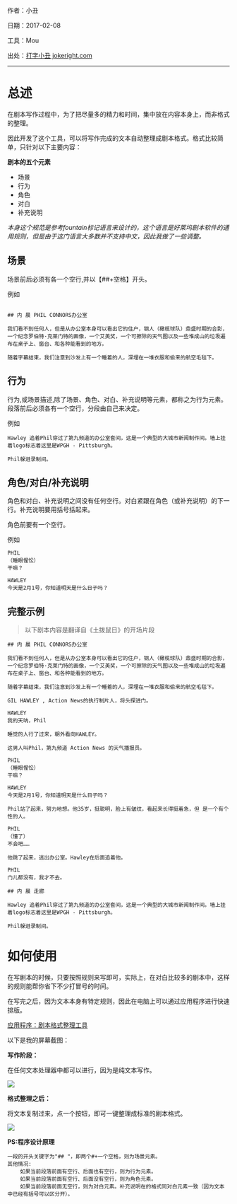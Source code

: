 作者：小丑

日期：2017-02-08

工具：Mou

出处：[打字小丑 jokeright.com](http://www.jokeright.com)

---


# 总述

在剧本写作过程中，为了把尽量多的精力和时间，集中放在内容本身上，而非格式的整理。

因此开发了这个工具，可以将写作完成的文本自动整理成剧本格式。格式比较简单，只针对以下主要内容：

**剧本的五个元素**

- 场景
- 行为
- 角色
- 对白
- 补充说明

*本身这个规范是参考fountain标记语言来设计的，这个语言是好莱坞剧本软件的通用规则，但是由于这门语言大多数并不支持中文，因此我做了一些调整。*

## 场景

场景前后必须有各一个空行,并以【##+空格】开头。

例如

```

## 内 晨 PHIL CONNORS办公室

我们看不到任何人，但是从办公室本身可以看出它的住户，钢人（橄榄球队）鼎盛时期的合影，一个纪念罗伯特·克莱门特的画像，一个艾美奖，一个可擦除的天气图以及一些堆成山的垃圾遍布在桌子上、窗台、和各种能看到的地方。

随着字幕结束，我们注意到沙发上有一个睡着的人，深埋在一堆衣服和偷来的航空毛毯下。

```

## 行为

行为,或场景描述,除了场景、角色、对白、补充说明等元素，都称之为行为元素。段落前后必须各有一个空行，分段由自己来决定。

例如

```
Hawley 追着Phil穿过了第九频道的办公室套间，这是一个典型的大城市新闻制作间。墙上挂着logo标志着这里是WPGH - Pittsburgh。

Phil躲进录制间。
```

## 角色/对白/补充说明

角色和对白、补充说明之间没有任何空行。对白紧跟在角色（或补充说明）的下一行。补充说明要用括号括起来。

角色前要有一个空行。

例如

```
PHIL
（睡眼惺忪）
干嘛？

HAWLEY
今天是2月1号，你知道明天是什么日子吗？
```

## 完整示例

> 以下剧本内容是翻译自《土拨鼠日》的开场片段

```
## 内 晨 PHIL CONNORS办公室

我们看不到任何人，但是从办公室本身可以看出它的住户，钢人（橄榄球队）鼎盛时期的合影，一个纪念罗伯特·克莱门特的画像，一个艾美奖，一个可擦除的天气图以及一些堆成山的垃圾遍布在桌子上、窗台、和各种能看到的地方。

随着字幕结束，我们注意到沙发上有一个睡着的人，深埋在一堆衣服和偷来的航空毛毯下。

GIL HAWLEY , Action News的执行制片人，将头探进门。

HAWLEY
我的天呐，Phil

睡觉的人行了过来，朝外看向HAWLEY。

这男人叫Phil，第九频道 Action News 的天气播报员。

PHIL
（睡眼惺忪）
干嘛？

HAWLEY
今天是2月1号，你知道明天是什么日子吗？

Phil站了起来，努力地想。他35岁，挺聪明，脸上有皱纹，看起来长得挺着急，但 是一个有个性的人。

PHIL
（懂了）
不会吧……

他跳了起来，逃出办公室。Hawley在后面追着他。

PHIL
门儿都没有，我才不去。

## 内 晨 走廊

Hawley 追着Phil穿过了第九频道的办公室套间，这是一个典型的大城市新闻制作间。墙上挂着logo标志着这里是WPGH - Pittsburgh。

Phil躲进录制间。

```

# 如何使用

在写剧本的时候，只要按照规则来写即可，实际上，在对白比较多的剧本中，这样的规则能帮你省下不少打冒号的时间。

在写完之后，因为文本本身有特定规则，因此在电脑上可以通过应用程序进行快速排版。


[应用程序：剧本格式整理工具](http://www.jokeright.com/?q=jubengeshi)

以下是我的屏幕截图：

**写作阶段：**

在任何文本处理器中都可以进行，因为是纯文本写作。

![](http://www.jokeright.com/img/script-text.png)

**格式整理之后：**

将文本复制过来，点一个按钮，即可一键整理成标准的剧本格式。

![](http://www.jokeright.com/img/script-format.png)

**PS:程序设计原理**

```
一段的开头关键字为"## "，即两个#+一个空格，则为场景元素。
其他情况:
	如果当前段落前面有空行、后面也有空行，则为行为元素。
	如果当前段落前面有空行、后面没有空行，则为角色元素。
	如果当前段落前面无空行，则为对白元素。补充说明在的格式同对白元素一致（因为文本中已经有括号可以区分开）。
```
